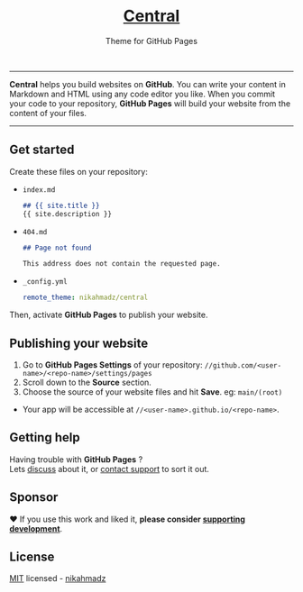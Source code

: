 &nbsp;

<h1 align="center"><a href="https://nikahmadz.github.io/central">Central</a></h1>
<p align="center">Theme for GitHub Pages</p>

&nbsp;

***

**Central** helps you build websites on **GitHub**.
You can write your content in Markdown and HTML using any code editor you like.
When you commit your code to your repository, **GitHub Pages** will build your website from the content of your files.

***

## Get started

Create these files on your repository:
- `index.md`
  ```markdown
  ## {{ site.title }}
  {{ site.description }}
  ```

- `404.md`
  ```markdown
  ## Page not found

  This address does not contain the requested page.
  ```

- `_config.yml`
  ```yml
  remote_theme: nikahmadz/central
  ```

Then, activate **GitHub Pages** to publish your website.


## Publishing your website

1. Go to **GitHub Pages Settings** of your repository:
    `//github.com/<user-name>/<repo-name>/settings/pages`
2. Scroll down to the **Source** section.
3. Choose the source of your website files and hit **Save**.  eg: `main/(root)`

- Your app will be accessible at `//<user-name>.github.io/<repo-name>`.


## Getting help

Having trouble with **GitHub Pages** ?  
Lets [discuss][] about it,
or [contact support](https://support.github.com/contact) to sort it out.

[discuss]: https://github.com/nikahmadz/central/discussions "Lets discuss about this project"


## Sponsor

❤️ If you use this work and liked it, **please consider [supporting development][pay]**.

[pay]: https://nikahmadz.github.io/#!pay "See payment options"

## License

[MIT][] licensed - [nikahmadz][]

[MIT]: https://github.com/nikahmadz/central/blob/main/LICENSE "View license"
[nikahmadz]: https://nikahmadz.github.io "Visit my website"
